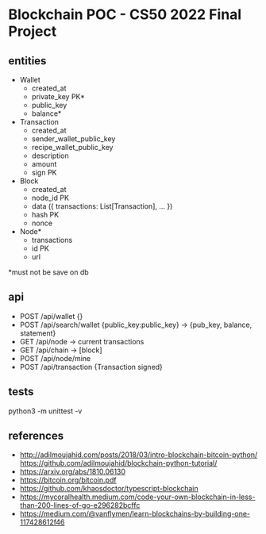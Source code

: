 # Blockchain POC - CS50 2022 Final Project

<!--
#### Video Demo:  <URL HERE>
<present your project to the world, as with slides, screenshots, voiceover, and/or live action. Your video should somehow include your project’s title, your name, your city and country, and any other details that you’d like to convey to viewers>

#### Description:
<several hundred words that describe things in detail>
<explain what your project is, what each of the files you wrote for the project contains and does, and if you debated certain design choices, explaining why you made them>
<If it is too short, the system will reject it>
https://github.com/ikatyang/emoji-cheat-sheet/blob/master/README.md
-->

<!--
##requirements:
- front: html, css and bootstrap
- back: python, flask, jinja
- sqlite3 (use amazon s3 for sqlite server https://www.sqlite.org/serverless.html)
## how to run
## concepts
Blockchain > _blockchain is a distributed database that allows direct transactions between two parties without the need of a central authority_
Hash > it's one side only algo. must popular is SHA256
Public Key Cryptography > authentication, where the public key verifies a holder of the paired. must popular RSA
JWT
Consensus > ""
## host
- https://pages.github.com/
- https://www.heroku.com/

-->
## entities

- Wallet
  - created_at
  - private_key PK*
  - public_key
  - balance*
- Transaction
  - created_at
  - sender_wallet_public_key
  - recipe_wallet_public_key
  - description
  - amount
  - sign PK
- Block
  - created_at
  - node_id PK
  - data ({ transactions: List[Transaction], ... })
  - hash PK
  - nonce
- Node*
  - transactions
  - id PK
  - url

*must not be save on db

## api

- POST /api/wallet {}
- POST /api/search/wallet {public_key:public_key} -> {pub_key, balance, statement}
- GET  /api/node -> current transactions
- GET  /api/chain -> [block]
- POST /api/node/mine
- POST /api/transaction {Transaction signed}

<!--
## next steps

curl localhost:5000/
curl localhost:5000/api/chain
curl localhost:5000/api/node
curl -X POST localhost:5000/api/node/mine
curl -X POST localhost:5000/api/wallet
curl -X POST localhost:5000/api/transaction \
  --header 'Content-Type: application/json' \
  --data-raw '{
    "sender_public_key": "sender_public_key",
    "recipient_public_key": "recipient_public_key",
    "amount": 15.50,
    "description": null
  }'

curl localhost:5000/api/wallet/mock_key

- api
  - POST /api/wallet {}
  -  GET /api/wallet/:id -> {pub_key, balance, statement}
  -  GET /api/node -> current transactions
  -  GET /api/chain -> [block]
  - POST /api/node/mine
  - POST /api/transaction {Transaction signed}
- frontend
  - create wallet
  - view wallet -> show balance and statement (node transactions in PENDING and chain transactions APPROVEDS)
  - transactions view -> show current node transactions in pending and chain transactions approveds
  - block view -> show all blockchain table
  - force mine button
  - submit transaction
- DB - try serveless sqlite3 (try s3)
- sync transactions and chain with other nodes
- deploy on heroku or other serveless

## improvements

- swagger
-->

## tests

python3 -m unittest -v
<!-- TODO move to Makefile -->

## references

- http://adilmoujahid.com/posts/2018/03/intro-blockchain-bitcoin-python/ https://github.com/adilmoujahid/blockchain-python-tutorial/
- https://arxiv.org/abs/1810.06130
- https://bitcoin.org/bitcoin.pdf
- https://github.com/khaosdoctor/typescript-blockchain
- https://mycoralhealth.medium.com/code-your-own-blockchain-in-less-than-200-lines-of-go-e296282bcffc
- https://medium.com/@vanflymen/learn-blockchains-by-building-one-117428612f46
